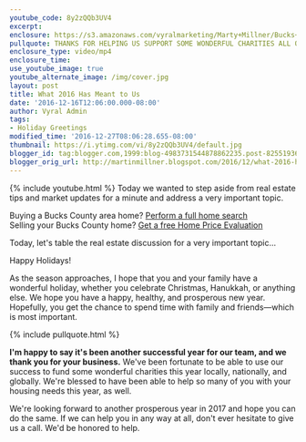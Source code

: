 ```yaml
---
youtube_code: 8y2zQQb3UV4
excerpt:
enclosure: https://s3.amazonaws.com/vyralmarketing/Marty+Millner/Bucks+County+Real+Estate+-+Stepping+aside+from+real+estate+for+a+moment.mp4
pullquote: THANKS FOR HELPING US SUPPORT SOME WONDERFUL CHARITIES ALL OVER THE GLOBE.
enclosure_type: video/mp4
enclosure_time:
use_youtube_image: true
youtube_alternate_image: /img/cover.jpg
layout: post
title: What 2016 Has Meant to Us
date: '2016-12-16T12:06:00.000-08:00'
author: Vyral Admin
tags:
- Holiday Greetings
modified_time: '2016-12-27T08:06:28.655-08:00'
thumbnail: https://i.ytimg.com/vi/8y2zQQb3UV4/default.jpg
blogger_id: tag:blogger.com,1999:blog-4983731544878862235.post-8255193689108749794
blogger_orig_url: http://martinmillner.blogspot.com/2016/12/what-2016-has-meant-to-us.html
---
```

{% include youtube.html %}
Today we wanted to step aside from real estate tips and market updates for a minute and address a very important topic.

<div class="inline-cta">Buying a Bucks County area home?  <a href="http://www.searchhomesinbuckscounty.com/" target="_blank">Perform a full home search</a><br>
Selling your Bucks County home? <a href="http://www.searchhomesinbuckscounty.com/homevalue/value" target="_blank">Get a free Home Price Evaluation</a></div>

Today, let's table the real estate discussion for a very important topic...

Happy Holidays!

As the season approaches, I hope that you and your family have a wonderful holiday, whether you celebrate Christmas, Hanukkah, or anything else. We hope you have a happy, healthy, and prosperous new year. Hopefully, you get the chance to spend time with family and friends—which is most important.

{% include pullquote.html %}

**I'm happy to say it's been another successful year for our team, and we thank you for your business.** We've been fortunate to be able to use our success to fund some wonderful charities this year locally, nationally, and globally. We're blessed to have been able to help so many of you with your housing needs this year, as well.

We're looking forward to another prosperous year in 2017 and hope you can do the same. If we can help you in any way at all, don't ever hesitate to give us a call. We'd be honored to help.
